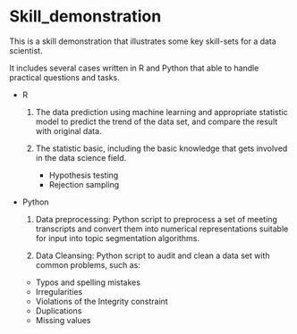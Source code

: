 # Skill_demonstration

This is a skill demonstration that illustrates some key skill-sets for a data scientist.

It includes several cases written in R and Python that able to handle practical questions and tasks.

- R
  1. The data prediction using machine learning and appropriate statistic model to predict the trend of the data set, and compare the result with original data. 

  2. The statistic basic, including the basic knowledge that gets involved in the data science field.
     - Hypothesis testing
     - Rejection sampling
     
     
- Python
  1. Data preprocessing: Python script to preprocess a set of meeting transcripts and convert them into numerical representations
  suitable for input into topic segmentation algorithms.
  
  2. Data Cleansing: Python script to audit and clean a data set with common problems, such as:
    - Typos and spelling mistakes 
    - Irregularities
    - Violations of the Integrity constraint
    - Duplications
    - Missing values
